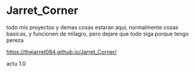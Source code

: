 # Jarret_Corner

todo mis proyectos y demas cosas estaran aqui, normalmente cosas basicas, y funcionen de milagro, pero dejare que todo siga porque tengo pereza

https://thejarret084.github.io/Jarret_Corner/

actu 1.0

